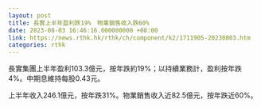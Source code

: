 ```yaml
---
layout: post
title: 長實上半年盈利跌19%　物業銷售收入跌60%
date: 2023-08-03 16:46:16.000000000 +08:00
link: https://news.rthk.hk/rthk/ch/component/k2/1711905-20230803.htm
categories: rthk
---
```


長實集團上半年盈利103.3億元，按年跌約19%；以持續業務計，盈利按年跌4%。中期息維持每股0.43元。

上半年收入246.1億元，按年跌31%。物業銷售收入近82.5億元，按年跌近60%。
